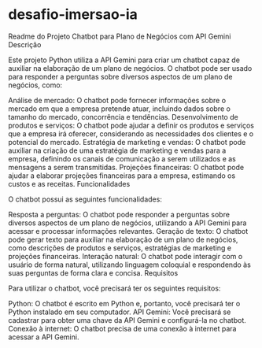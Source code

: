 # desafio-imersao-ia
Readme do Projeto Chatbot para Plano de Negócios com API Gemini
Descrição

Este projeto Python utiliza a API Gemini para criar um chatbot capaz de auxiliar na elaboração de um plano de negócios. O chatbot pode ser usado para responder a perguntas sobre diversos aspectos de um plano de negócios, como:

Análise de mercado: O chatbot pode fornecer informações sobre o mercado em que a empresa pretende atuar, incluindo dados sobre o tamanho do mercado, concorrência e tendências.
Desenvolvimento de produtos e serviços: O chatbot pode ajudar a definir os produtos e serviços que a empresa irá oferecer, considerando as necessidades dos clientes e o potencial do mercado.
Estratégia de marketing e vendas: O chatbot pode auxiliar na criação de uma estratégia de marketing e vendas para a empresa, definindo os canais de comunicação a serem utilizados e as mensagens a serem transmitidas.
Projeções financeiras: O chatbot pode ajudar a elaborar projeções financeiras para a empresa, estimando os custos e as receitas.
Funcionalidades

O chatbot possui as seguintes funcionalidades:

Resposta a perguntas: O chatbot pode responder a perguntas sobre diversos aspectos de um plano de negócios, utilizando a API Gemini para acessar e processar informações relevantes.
Geração de texto: O chatbot pode gerar texto para auxiliar na elaboração de um plano de negócios, como descrições de produtos e serviços, estratégias de marketing e projeções financeiras.
Interação natural: O chatbot pode interagir com o usuário de forma natural, utilizando linguagem coloquial e respondendo às suas perguntas de forma clara e concisa.
Requisitos

Para utilizar o chatbot, você precisará ter os seguintes requisitos:

Python: O chatbot é escrito em Python e, portanto, você precisará ter o Python instalado em seu computador.
API Gemini: Você precisará se cadastrar para obter uma chave da API Gemini e configurá-la no chatbot.
Conexão à internet: O chatbot precisa de uma conexão à internet para acessar a API Gemini.
